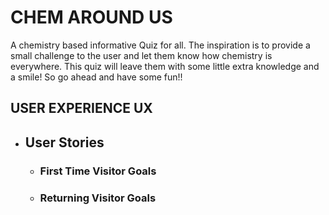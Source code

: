 # CHEM AROUND US
A chemistry based informative Quiz for all. The inspiration is to provide a small challenge to the user and let them know how chemistry is everywhere. This quiz will leave them with some little extra knowledge and a smile! So go ahead and have some fun!!

## USER EXPERIENCE UX
- ## User Stories
  - ### First Time Visitor Goals
  - ### Returning Visitor Goals


